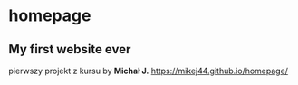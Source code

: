 # homepage
## My first website ever
pierwszy projekt z kursu
by **Michał J.**
https://mikej44.github.io/homepage/
